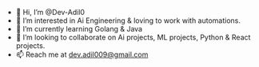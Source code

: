 - 👋 Hi, I’m @Dev-Adil0
- 👀 I’m interested in Ai Engineering & loving to work with automations. 
- 🌱 I’m currently learning Golang & Java
- 💞️ I’m looking to collaborate on Ai projects, ML projects, Python & React projects. 
- 📫 Reach me at dev.adil009@gmail.com 

<!---
Dev-Adil0/Dev-Adil0 is a ✨ special ✨ repository because its `README.md` (this file) appears on your GitHub profile.
You can click the Preview link to take a look at your changes.
--->
